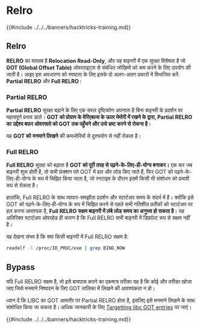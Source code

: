 # Relro

{{#include ../../../banners/hacktricks-training.md}}

## Relro

**RELRO** का मतलब है **Relocation Read-Only**, और यह बाइनरी में एक सुरक्षा विशेषता है जो **GOT (Global Offset Table)** ओवरराइट्स से संबंधित जोखिमों को कम करने के लिए उपयोग की जाती है। आइए इस अवधारणा को स्पष्टता के लिए इसके दो अलग-अलग प्रकारों में विभाजित करें: **Partial RELRO** और **Full RELRO**।

### **Partial RELRO**

**Partial RELRO** सुरक्षा बढ़ाने के लिए एक सरल दृष्टिकोण अपनाता है बिना बाइनरी के प्रदर्शन पर महत्वपूर्ण प्रभाव डाले। **GOT को प्रोग्राम के वेरिएबल्स के ऊपर मेमोरी में रखने के द्वारा, Partial RELRO का उद्देश्य बफर ओवरफ्लो को GOT तक पहुँचने और उसे भ्रष्ट करने से रोकना है**।

यह **GOT को** **मनमाने लिखने** की कमजोरियों से दुरुपयोग से नहीं रोकता है।

### **Full RELRO**

**Full RELRO** सुरक्षा को बढ़ाता है **GOT को पूरी तरह से पढ़ने-के-लिए-ही-योग्य बनाकर।** एक बार जब बाइनरी शुरू होती है, तो सभी फ़ंक्शन पते GOT में हल और लोड किए जाते हैं, फिर GOT को पढ़ने-के-लिए-ही-योग्य के रूप में चिह्नित किया जाता है, जो रनटाइम के दौरान इसमें किसी भी संशोधन को प्रभावी रूप से रोकता है।

हालांकि, Full RELRO के साथ व्यापार-समझौता प्रदर्शन और स्टार्टअप समय के संदर्भ में है। क्योंकि इसे GOT को पढ़ने-के-लिए-ही-योग्य के रूप में चिह्नित करने से पहले सभी गतिशील प्रतीकों को स्टार्टअप पर हल करना आवश्यक है, **Full RELRO सक्षम बाइनरी में लंबे लोड समय का अनुभव हो सकता है**। यह अतिरिक्त स्टार्टअप ओवरहेड ही कारण है कि Full RELRO सभी बाइनरी में डिफ़ॉल्ट रूप से सक्षम नहीं है।

यह देखना संभव है कि क्या किसी बाइनरी में Full RELRO सक्षम है:
```bash
readelf -l /proc/ID_PROC/exe | grep BIND_NOW
```
## Bypass

यदि Full RELRO सक्षम है, तो इसे बायपास करने का एकमात्र तरीका यह है कि कोई और तरीका खोजा जाए जिसे मनमाने निष्पादन के लिए GOT तालिका में लिखने की आवश्यकता न हो।

ध्यान दें कि LIBC का GOT आमतौर पर Partial RELRO होता है, इसलिए इसे मनमाने लिखने के साथ संशोधित किया जा सकता है। अधिक जानकारी के लिए [Targetting libc GOT entries](https://github.com/nobodyisnobody/docs/blob/main/code.execution.on.last.libc/README.md#1---targetting-libc-got-entries) पर जाएं।

{{#include ../../../banners/hacktricks-training.md}}
